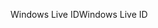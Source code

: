 <span data-ttu-id="e40cd-101">Windows Live ID</span><span class="sxs-lookup"><span data-stu-id="e40cd-101">Windows Live ID</span></span>